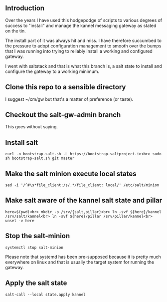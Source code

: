 ## Introduction

Over the years I have used this hodgepodge of scripts to various degrees of
success to "install" and manage the kannel messaging gateway as stated on the
tin.

The install part of it was always hit and miss. I have therefore succumbed to
the pressure to adopt configuration management to smooth over the bumps that I
was running into trying to reliably install a working and configured gateway.

I went with saltstack and that is what this branch is, a salt state to install
and configure the gateway to a working minimum.

## Clone this repo to a sensible directory
I suggest ~/cm/gw but that's a matter of preference (or taste).

## Checkout the salt-gw-admin branch
This goes without saying.

## Install salt
`curl -o bootstrap-salt.sh -L https://bootstrap.saltproject.io<br>
 sudo sh bootstrap-salt.sh git master`

## Make the salt minion execute local states
`sed -i '/^#\s*file_client:/s/.*/file_client: local/' /etc/salt/minion`

## Make salt aware of the kannel salt state and pillar
`here=$(pwd)<br>
   mkdir -p /srv/{salt,pillar}<br>
   ln -svf ${here}/kannel /srv/salt/kannel<br>
   ln -svf ${here}/pillar /srv/pillar/kannel<br>
   unset -v here`

## Stop the salt-minion
`systemctl stop salt-minion`

Please note that systemd has been pre-supposed because it is pretty much
everywhere on linux and that is usually the target system for running the
gateway.

## Apply the salt state
`salt-call --local state.apply kannel`
